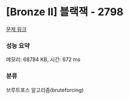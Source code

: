 # [Bronze II] 블랙잭 - 2798 

[문제 링크](https://www.acmicpc.net/problem/2798) 

### 성능 요약

메모리: 68784 KB, 시간: 672 ms

### 분류

브루트포스 알고리즘(bruteforcing)

